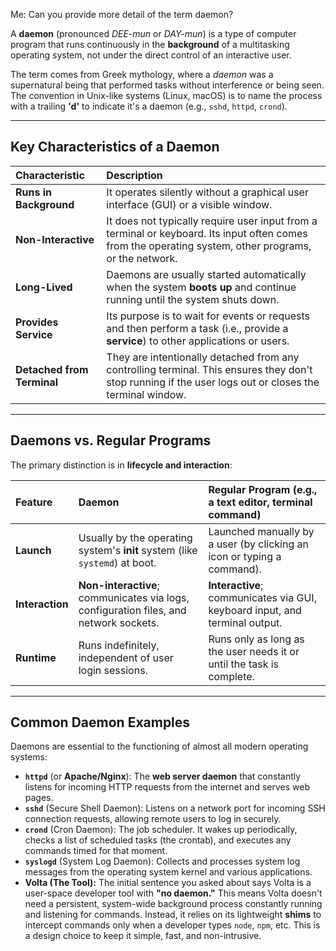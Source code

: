 Me: Can you provide more detail of the term daemon?

A **daemon** (pronounced *DEE-mun* or *DAY-mun*) is a type of computer program that runs continuously in the **background** of a multitasking operating system, not under the direct control of an interactive user.

The term comes from Greek mythology, where a *daemon* was a supernatural being that performed tasks without interference or being seen. The convention in Unix-like systems (Linux, macOS) is to name the process with a trailing **'d'** to indicate it's a daemon (e.g., `sshd`, `httpd`, `crond`).

***

## Key Characteristics of a Daemon

| Characteristic | Description |
| :--- | :--- |
| **Runs in Background** | It operates silently without a graphical user interface (GUI) or a visible window. |
| **Non-Interactive** | It does not typically require user input from a terminal or keyboard. Its input often comes from the operating system, other programs, or the network. |
| **Long-Lived** | Daemons are usually started automatically when the system **boots up** and continue running until the system shuts down. |
| **Provides Service** | Its purpose is to wait for events or requests and then perform a task (i.e., provide a **service**) to other applications or users. |
| **Detached from Terminal** | They are intentionally detached from any controlling terminal. This ensures they don't stop running if the user logs out or closes the terminal window. |

***

## Daemons vs. Regular Programs

The primary distinction is in **lifecycle and interaction**:

| Feature | Daemon | Regular Program (e.g., a text editor, terminal command) |
| :--- | :--- | :--- |
| **Launch** | Usually by the operating system's **init** system (like `systemd`) at boot. | Launched manually by a user (by clicking an icon or typing a command). |
| **Interaction** | **Non-interactive**; communicates via logs, configuration files, and network sockets. | **Interactive**; communicates via GUI, keyboard input, and terminal output. |
| **Runtime** | Runs indefinitely, independent of user login sessions. | Runs only as long as the user needs it or until the task is complete. |

***

## Common Daemon Examples

Daemons are essential to the functioning of almost all modern operating systems:

* **`httpd`** (or **Apache/Nginx**): The **web server daemon** that constantly listens for incoming HTTP requests from the internet and serves web pages.
* **`sshd`** (Secure Shell Daemon): Listens on a network port for incoming SSH connection requests, allowing remote users to log in securely.
* **`crond`** (Cron Daemon): The job scheduler. It wakes up periodically, checks a list of scheduled tasks (the crontab), and executes any commands timed for that moment.
* **`syslogd`** (System Log Daemon): Collects and processes system log messages from the operating system kernel and various applications.
* **Volta (The Tool):** The initial sentence you asked about says Volta is a user-space developer tool with **"no daemon."** This means Volta doesn't need a persistent, system-wide background process constantly running and listening for commands. Instead, it relies on its lightweight **shims** to intercept commands only when a developer types `node`, `npm`, etc. This is a design choice to keep it simple, fast, and non-intrusive.
